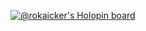 <!-- ### Hi there 👋 -->

<!--
**rokaicker/rokaicker** is a ✨ _special_ ✨ repository because its `README.md` (this file) appears on your GitHub profile.

Here are some ideas to get you started:

- 🔭 I’m currently working on ...
- 🌱 I’m currently learning ...
- 👯 I’m looking to collaborate on ...
- 🤔 I’m looking for help with ...
- 💬 Ask me about ...
- 📫 How to reach me: ...
- 😄 Pronouns: ...
- ⚡ Fun fact: ...
-->

[![@rokaicker's Holopin board](https://holopin.io/api/user/board?user=rokaicker)](https://holopin.io/@rokaicker)

